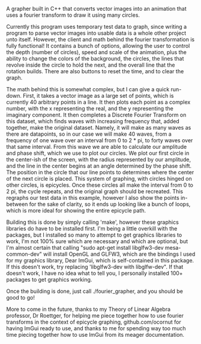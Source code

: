 A grapher built in C++ that converts vector images into an animation that uses a fourier transform to draw it using many circles.

Currently this program uses temporary test data to graph, since writing a program to parse vector images into usable data is a whole other project unto itself. However, the client and math behind the fourier transformation is fully functional! It contains a bunch of options, allowing the user to control the depth (number of circles), speed and scale of the animation, plus the ability to change the colors of the background, the circles, the lines that revolve inside the circle to hold the next, and the overall line that the rotation builds. There are also buttons to reset the time, and to clear the graph.

The math behind this is somewhat complex, but I can give a quick run-down. First, it takes a vector image as a large set of points, which is currently 40 arbitrary points in a line. It then plots each point as a complex number, with the x representing the real, and the y representing the imaginary component. It then completes a Discrete Fourier Transform on this dataset, which finds waves with increasing frequency that, added together, make the original dataset. Namely, it will make as many waves as there are datapoints, so in our case we will make 40 waves, from a frequency of one wave over an interval from 0 to 2 * pi, to forty waves over that same interval. From this wave we are able to calculate our amplitude and phase shift, which we use to plot our circles. We plot our first circle in the center-ish of the screen, with the radius represented by our amplitude, and the line in the center begins at an angle determined by the phase shift. The position in the circle that our line points to determines where the center of the next circle is placed. This system of graphing, with circles hinged on other circles, is epicycles. Once these circles all make the interval from 0 to 2 pi, the cycle repeats, and the original graph should be recreated. This regraphs our test data in this example, however I also show the points in-between for the sake of clarity, so it ends up looking like a bunch of loops, which is more ideal for showing the entire epicycle path.

Building this is done by simply calling 'make', however these graphics libraries do have to be installed first. I'm being a little overkill with the packages, but I installed so many to attempt to get graphics libraries to work, I'm not 100% sure which are necessary and which are optional, but I'm almost certain that calling "sudo apt-get install libglfw3-dev mesa-common-dev" will install OpenGL and GLFW3, which are the bindings I used for my graphics library, Dear ImGui, which is self-contained in this package. If this doesn't work, try replacing 'libglfw3-dev with libglfw-dev". If that doesn't work, I have no idea what to tell you, I personally installed 100+ packages to get graphics working.

Once the building is done, just call ./fourier_grapher, and you should be good to go!

More to come in the future, thanks to my Theory of Linear Algebra professor, Dr Roettger, for helping me piece together how to use fourier transforms in the context of epicycle graphing, github.com/ocornut for having ImGui ready to use, and thanks to me for spending way too much time piecing together how to use ImGui from its meager documentation.